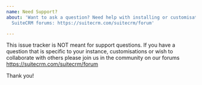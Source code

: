 ```yaml
---
name: Need Support?
about: 'Want to ask a question? Need help with installing or customisation? See the
  SuiteCRM forums: https://suitecrm.com/suitecrm/forum'

---
```


This issue tracker is NOT meant for support questions. If you have a question that is specific to your instance, customisations or wish to collaborate with others please join us in the community on our forums https://suitecrm.com/suitecrm/forum

Thank you!
